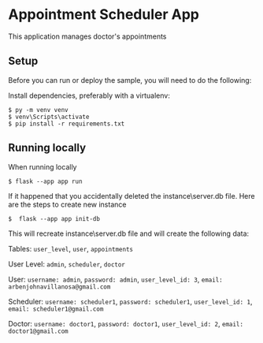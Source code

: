 # Appointment Scheduler App

This application manages doctor's appointments

## Setup

Before you can run or deploy the sample, you will need to do the following:

Install dependencies, preferably with a virtualenv:

    $ py -m venv venv
    $ venv\Scripts\activate
    $ pip install -r requirements.txt

## Running locally

When running locally

    $ flask --app app run

If it happened that you accidentally deleted the instance\server.db file. Here are the steps to create new instance

    $  flask --app app init-db

This will recreate instance\server.db file and will create the following data:

Tables: `user_level`, `user`, `appointments`

User Level: `admin`, `scheduler`, `doctor`

User: `username: admin`, `password: admin`, `user_level_id: 3`, `email: arbenjohnavillanosa@gmail.com`

Scheduler: `username: scheduler1`, `password: scheduler1`, `user_level_id: 1`, `email: scheduler1@gmail.com`

Doctor: `username: doctor1`, `password: doctor1`, `user_level_id: 2`, `email: doctor1@gmail.com`

